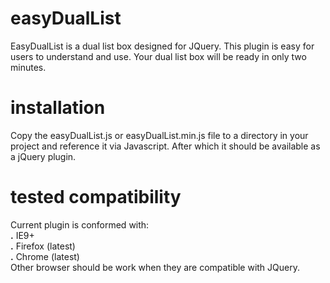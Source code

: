 # easyDualList
EasyDualList is a dual list box designed for JQuery. This plugin is easy for users to understand and use. Your dual list box will be ready in only two minutes.

# installation
Copy the easyDualList.js or easyDualList.min.js file to a directory in your project and reference it via Javascript. After which it should be available as a jQuery plugin.

# tested compatibility
Current plugin is conformed with:
<br>
<b>.</b> IE9+ <br>
<b>.</b> Firefox (latest) <br>
<b>.</b>  Chrome (latest) <br>
Other browser should be work when they are compatible with JQuery. 
